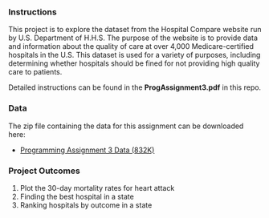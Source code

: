 ### Instructions

This project is to explore the dataset from the Hospital Compare website run by U.S. Department of H.H.S. The purpose of the website is to provide data and information about the quality of care at over 4,000 Medicare-certified hospitals in the U.S. This dataset is used for a variety of purposes, including determining whether hospitals should be fined for not providing high quality care to patients. 

Detailed instructions can be found in the **ProgAssignment3.pdf** in this repo.

### Data

The zip file containing the data for this assignment can be downloaded here:

- [Programming Assignment 3 Data (832K)](https://d396qusza40orc.cloudfront.net/rprog%2Fdata%2FProgAssignment3-data.zip)

### Project Outcomes

1. Plot the 30-day mortality rates for heart attack
2. Finding the best hospital in a state
3. Ranking hospitals by outcome in a state